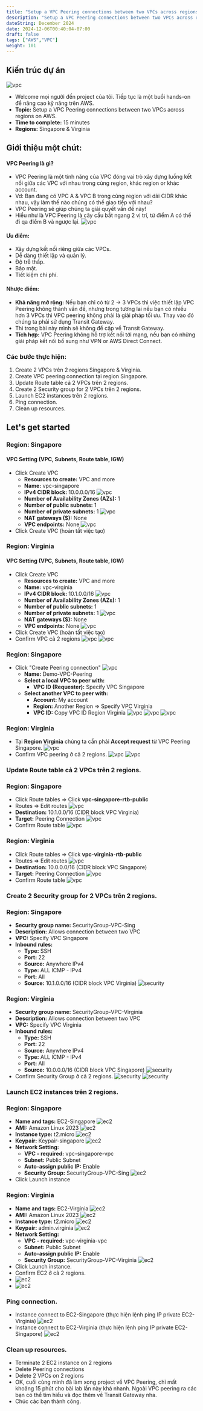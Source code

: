 ```yaml
---
title: "Setup a VPC Peering connections between two VPCs across regions on AWS."
description: "Setup a VPC Peering connections between two VPCs across regions on AWS."
dateString: December 2024
date: 2024-12-06T00:40:04-07:00
draft: false
tags: ["AWS","VPC"]
weight: 101
---
```

## Kiến trúc dự án
![vpc](/images/vpc-peering/VPC-peering.png)
-   Welcome mọi người đến project của tôi. Tiếp tục là một buổi hands-on để nâng cao kỹ năng trên AWS.
-   **Topic:** Setup a VPC Peering connections between two VPCs across regions on AWS.
-   **Time to complete:** 15 minutes
-   **Regions:** Singapore & Virginia
## Giới thiệu một chút:
#### VPC Peering là gì?
-   VPC Peering là một tính năng của VPC đóng vai trò xây dựng luồng kết nối giữa các VPC với nhau trong cùng region, khác region or khác account.
-   Vd:  Bạn đang có VPC A & VPC B trong cùng region với dải CIDR khác nhau, vậy làm thế nào chúng có thể giao tiếp với nhau?
-   VPC Peering sẽ giúp chúng ta giải quyết vấn đề này!
-   Hiểu như là VPC Peering là cây cầu bắt ngang 2 vị trí, từ điểm A có thể đi qa điểm B và ngược lại.
![vpc](/images/vpc-peering/VPC-peering-1.png)
#### Ưu điểm:
-   Xây dựng kết nối riêng giữa các VPCs.
-   Dễ dàng thiết lập và quản lý.
-   Độ trễ thấp.
-   Bảo mật.
-   Tiết kiệm chi phí.
#### Nhược điểm:
-   **Khả năng mở rộng:** Nếu bạn chỉ có từ 2 -> 3 VPCs thì việc thiết lập VPC Peering không thành vấn đề, nhưng trong tương lai nếu bạn có nhiều hơn 3 VPCs thì VPC peering không phải là giải pháp tối ưu. Thay vào đó chúng ta phải sử dụng Transit Gateway.
-   Thì trong bài này mình sẽ không đề cập về Transit Gateway.
-   **Tích hợp:** VPC Peering không hỗ trợ kết nối tới mạng, nếu bạn có những giải pháp kết nối bổ sung như VPN or AWS Direct Connect.
### Các bước thực hiện:
1.  Create 2 VPCs trên 2 regions Singapore & Virginia.
2.  Create VPC peering connection tại region Singapore.
3.  Update Route table cả 2 VPCs trên 2 regions.
4.  Create 2 Security group for 2 VPCs trên 2 regions.
5.  Launch EC2 instances trên 2 regions.
6.  Ping connection.
7.  Clean up resources.
## Let's get started
### Region: Singapore
#### VPC Setting (VPC, Subnets, Route table, IGW)
-   Click Create VPC
    -   **Resources to create:** VPC and more
    -   **Name:** vpc-singapore
    -   **IPv4 CIDR block:** 10.0.0.0/16
       ![vpc](/images/vpc-peering/vpc1.png)
    -   **Number of Availability Zones (AZs):** 1
    -   **Number of public subnets:** 1
    -   **Number of private subnets:** 1
        ![vpc](/images/vpc-peering/vpc2.png)
    -   **NAT gateways ($):** None
    -   **VPC endpoints:** None
       ![vpc](/images/vpc-peering/vpc3.png)
- Click Create VPC (hoàn tất việc tạo)
### Region: Virginia
#### VPC Setting (VPC, Subnets, Route table, IGW)
-   Click Create VPC
    -   **Resources to create:** VPC and more
    -   **Name:** vpc-virginia
    -   **IPv4 CIDR block:** 10.1.0.0/16
       ![vpc](/images/vpc-peering/vpc-vir-1.png)
    -   **Number of Availability Zones (AZs):** 1
    -   **Number of public subnets:** 1
    -   **Number of private subnets:** 1
       ![vpc](/images/vpc-peering/vpc-vir-2.png)
    -   **NAT gateways ($):** None
    -   **VPC endpoints:** None
       ![vpc](/images/vpc-peering/vpc-vir-3.png)
- Click Create VPC (hoàn tất việc tạo)
- Confirm VPC cả 2 regions
![vpc](/images/vpc-peering/confirm-vpc-sing.png)
![vpc](/images/vpc-peering/confirm-vpc-virginia.png)
### Region: Singapore
-   Click "Create Peering connection"
   ![vpc](/images/vpc-peering/vpc5.png)
    -   **Name:** Demo-VPC-Peering
    -   **Select a local VPC to peer with:**
        -   **VPC ID (Requester):** Specify VPC Singapore
    -   **Select another VPC to peer with:**
        -   **Account:** My account
        -   **Region:** Another Region => Specify VPC Virginia
        -   **VPC ID:** Copy VPC ID Region Virginia
          ![vpc](/images/vpc-peering/vpc6.png)
          ![vpc](/images/vpc-peering/vpc7.png)
          ![vpc](/images/vpc-peering/vpc8.png)
### Region: Virginia
-  Tại **Region Virginia** chúng ta cần phải **Accept request** từ VPC Peering Singapore.
![vpc](/images/vpc-peering/vpc9.png)
-  Confirm VPC peering ở cả 2 regions.
![vpc](/images/vpc-peering/vpc10.png)
![vpc](/images/vpc-peering/vpc11.png)
### Update Route table cả 2 VPCs trên 2 regions.
### Region: Singapore
-   Click Route tables => Click **vpc-singapore-rtb-public**
-   Routes => Edit routes
   ![vpc](/images/vpc-peering/rtb-sing.png)
-   **Destination:** 10.1.0.0/16 (CIDR block VPC Virginia)
-   **Target:** Peering Connection
   ![vpc](/images/vpc-peering/rtb-sing1.png)
-   Confirm Route table
   ![vpc](/images/vpc-peering/rtb-sing2.png)
### Region: Virginia
-   Click Route tables => Click **vpc-virginia-rtb-public**
-   Routes => Edit routes
   ![vpc](/images/vpc-peering/rtb-virgi.png)
-   **Destination:** 10.0.0.0/16 (CIDR block VPC Singapore)
-   **Target:** Peering Connection
   ![vpc](/images/vpc-peering/rtb-virgi-1.png)
-   Confirm Route table
   ![vpc](/images/vpc-peering/rtb-virgi-2.png)
### Create 2 Security group for 2 VPCs trên 2 regions.
### Region: Singapore
-   **Security group name:** SecurityGroup-VPC-Sing
-   **Description:** Allows connection between two VPC
-   **VPC:** Specify VPC Singapore
-   **Inbound rules:**
    -   **Type:** SSH
    -   **Port:** 22
    -   **Source:** Anywhere IPv4
    -   **Type:** ALL ICMP - IPv4
    -   **Port:** All
    -   **Source:** 10.1.0.0/16 (CIDR block VPC Virginia)
       ![security](/images/vpc-peering/sg-vpc-sing.png)
### Region: Virginia
-   **Security group name:** SecurityGroup-VPC-Virginia
-   **Description:** Allows connection between two VPC
-   **VPC:** Specify VPC Virginia
-   **Inbound rules:**
    -   **Type:** SSH
    -   **Port:** 22
    -   **Source:** Anywhere IPv4
    -   **Type:** ALL ICMP - IPv4
    -   **Port:** All
    -   **Source:** 10.0.0.0/16 (CIDR block VPC Singapore)
       ![security](/images/vpc-peering/sg-vpc-virginia.png)
- Confirm Security Group ở cả 2 regions.
 ![security](/images/vpc-peering/confirm-sg-sing.png)
 ![security](/images/vpc-peering/confirm-sg-virginia.png)
### Launch EC2 instances trên 2 regions.
### Region: Singapore
-   **Name and tags:** EC2-Singapore
   ![ec2](/images/vpc-peering/ec2.png)
-   **AMI:** Amazon Linux 2023
   ![ec2](/images/vpc-peering/ec2-1.png)
-   **Instance type:** t2.micro
   ![ec2](/images/vpc-peering/ec2-2.png)
-   **Keypair:** Keypair-singapore
   ![ec2](/images/vpc-peering/ec2-3.png)
-   **Network Setting:**
    -   **VPC - required:** vpc-singapore-vpc
    -   **Subnet:** Public Subnet
    -   **Auto-assign public IP:** Enable
    -   **Security Group:** SecurityGroup-VPC-Sing
       ![ec2](/images/vpc-peering/ec2-4.png)
- Click Launch instance
### Region: Virginia
-   **Name and tags:** EC2-Virginia
   ![ec2](/images/vpc-peering/ec2-virginia.png)
-   **AMI:** Amazon Linux 2023
   ![ec2](/images/vpc-peering/ec2-virginia-1.png)
-   **Instance type:** t2.micro
   ![ec2](/images/vpc-peering/ec2-virginia-2.png)
-   **Keypair:** admin.virginia
   ![ec2](/images/vpc-peering/ec2-virginia-3.png)
-   **Network Setting:**
    -   **VPC - required:** vpc-virginia-vpc
    -   **Subnet:** Public Subnet
    -   **Auto-assign public IP:** Enable
    -   **Security Group:** SecurityGroup-VPC-Virginia
       ![ec2](/images/vpc-peering/ec2-virginia-4.png)
- Click Launch instance.
- Confirm EC2 ở cả 2 regions.
- ![ec2](/images/vpc-peering/confirm-ec2-singapore.png)
- ![ec2](/images/vpc-peering/confirm-ec2-virginia.png)
### Ping connection.
-   Instance connect to EC2-Singapore (thực hiện lệnh ping IP private EC2-Virginia)
   ![ec2](/images/vpc-peering/ssh-ec2-singapore.png)
-   Instance connect to EC2-Virginia (thực hiện lệnh ping IP private EC2-Singapore)
   ![ec2](/images/vpc-peering/ssh-ec2-virginia.png)
### Clean up resources.
-   Terminate 2 EC2 instance on 2 regions
-   Delete Peering connections
-   Delete 2 VPCs on 2 regions
-   OK, cuối cùng mình đã làm xong project về VPC Peering, chỉ mất khoảng 15 phút cho bài lab lần này khá nhanh. Ngoài VPC peering ra các bạn có thể tìm hiểu và đọc thêm về Transit Gateway nha.
-   Chúc các bạn thành công.
